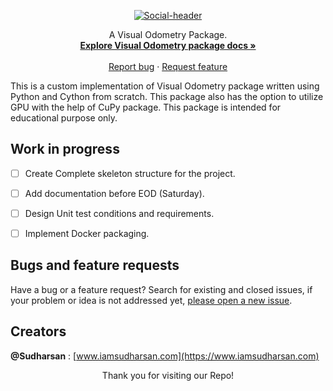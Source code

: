 <p align="center">
  <a href="https://github.com/Sudharsan10/Visual-Odometry-pkg">
    <img src=".\img\social_card.png" alt="Social-header">
  </a>  
</p>

<p align="center">
  A Visual Odometry Package.
  <br>
    <a href=""><strong>Explore Visual Odometry package docs »</strong></a>
    <br>
    <br>
    <a href="https://github.com/Sudharsan10/Visual-Odometry-pkg/issues/new">Report bug</a>
    ·
    <a href="https://github.com/Sudharsan10/Visual-Odometry-pkg/issues/new">Request feature</a>    
</p>


This is a custom implementation of Visual Odometry package written using Python and Cython from scratch. 
This package also has the option to utilize GPU with the help of CuPy package. This package is intended 
for educational purpose only.


## Work in progress
- [ ] Create Complete skeleton structure for the project.
- [ ] Add documentation before EOD (Saturday).
- [ ] Design Unit test conditions and requirements.
- [ ] Implement Docker packaging.


## Bugs and feature requests
Have a bug or a feature request? Search for existing and closed issues, if your problem or idea is not addressed yet, 
[please open a new issue](https://github.com/Sudharsan10/Visual-Odometry-pkg/issues/new).

## Creators
**@Sudharsan** : [www.iamsudharsan.com](https://www.iamsudharsan.com)

<p align='center'>
    <a id='thanks'></a>
    Thank you for visiting our Repo!
</p>
